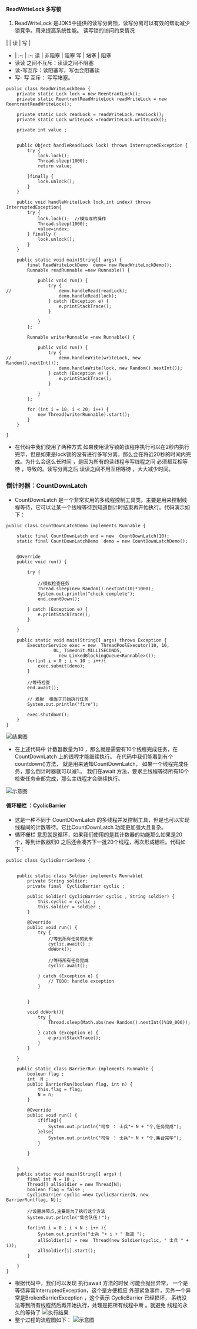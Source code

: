 #### ReadWriteLock 多写锁
1. ReadWriteLock 是JDK5中提供的读写分离锁，读写分离可以有效的帮助减少锁竞争。用来提高系统性能。
读写锁的访问约束情况

|  |  读  | 写  |  
- | :-: | :-:
读 | 非阻塞 | 阻塞
写 | 堵塞    |  阻塞 
- 读读 之间不互斥：读读之间不阻塞
- 读-写互斥：读阻塞写，写也会阻塞读
- 写- 写 互斥： 写写堵塞。
```
public class ReadWriteLockDemo {
	private static Lock lock = new ReentrantLock();
	private static ReentrantReadWriteLock readWriteLock = new  ReentrantReadWriteLock();
	
	private static Lock readLock = readWriteLock.readLock();
	private static Lock writeLock =readWriteLock.writeLock();
	
	private int value ;
	
	
	public Object handleRead(Lock lock) throws InterruptedException {
		try {
			lock.lock();
			Thread.sleep(1000);
			return value;
			
		}finally {
			lock.unlock();
		}
	}
	
	public void handleWrite(Lock lock,int index) throws InterruptedException{
		try {
			lock.lock();  //模拟写的操作
			Thread.sleep(1000);
			value=index;
		} finally {
			lock.unlock();
		}
	}
	
	public static void main(String[] args) {
		final ReadWriteLockDemo  demo= new ReadWriteLockDemo();
		Runnable readRunnable =new Runnable() {
			
			public void run() {
				try {
//					demo.handleRead(readLock);
					demo.handleRead(lock);
				} catch (Exception e) {
					e.printStackTrace();
				}
				
			}
		};
		
		Runnable writerRunnable =new Runnable() {
			
			public void run() {
				try {
//					demo.handleWrite(writeLock, new Random().nextInt());
					demo.handleWrite(lock, new Random().nextInt());
				} catch (Exception e) {
					e.printStackTrace();
				}
				
			}
		};
		
		for (int i = 18; i < 20; i++) {
			new Thread(writerRunnable).start();
		}
	}
	
}

```
- 在代码中我们使用了两种方式 如果使用读写锁的该程序执行可以在2秒内执行完毕，但是如果是lock锁的没有进行多写分离，那么会在将近20秒的时间内完成。为什么会这么长时间 ，是因为所有的读线程与写线程之间 必须都互相等待 ，导致的。读写分离之后 读读之间不用互相等待 ，大大减少时间。

### 倒计时器：CountDownLatch
- CountDownLatch 是一个非常实用的多线程控制工具类。主要是用来控制线程等待，它可以让某一个线程等待到知道倒计时结束再开始执行。代码演示如下：
```
public class CountDownLatchDemo implements Runnable {

	static final CountDownLatch end = new  CountDownLatch(10);
	static final CountDownLatchDemo  demo = new CountDownLatchDemo();
	
	
	@Override
	public void run() {
		
		try {
			
			//模拟检查任务 
			Thread.sleep(new Random().nextInt(10)*1000);
			System.out.println("check complete");
			end.countDown();
			
		} catch (Exception e) {
			e.printStackTrace();
		}
		
	}

	public static void main(String[] args) throws Exception {
		ExecutorService exec = new  ThreadPoolExecutor(10, 10,
				  0L, TimeUnit.MILLISECONDS,
			        new LinkedBlockingQueue<Runnable>());
		for(int i = 0 ; i < 10 ; i++){
			exec.submit(demo);
		}
		
		//等待检查
		end.await();
		
		// 发射  相当于开始执行任务
		System.out.println("fire");
		
		exec.shutdown();
	}
}

```
![结果图](http://upload-images.jianshu.io/upload_images/4237685-8f0c4f0ee8ff15b0.png?imageMogr2/auto-orient/strip%7CimageView2/2/w/1240)
- 在上述代码中 计数器数量为10 ，那么就是需要有10个线程完成任务，在CountDownLatch 上的线程才能继续执行。 在代码中我们能看到有个countdown()方法， 就是用来通知CountDownLatch， 如果一个线程完成任务，那么倒计时器就可以减1.。 我们在await 方法，要求主线程等待所有10个检查任务全部完成，那么主线程才会继续执行。

![示意图](http://upload-images.jianshu.io/upload_images/4237685-69a46d9159fc613f.png?imageMogr2/auto-orient/strip%7CimageView2/2/w/1240)

#### 循环栅栏 ：CyclicBarrier
- 这是一种不同于 CountDOwnLatch 的多线程并发控制工具，但是也可以实现线程间的计数等待。它比CountDownLatch 功能更加强大且复杂。
- 循环栅栏 意思就是循环，如果我们使用的是其计数器的功能那么如果是20个，等到计数器归0 之后还会凑齐下一批20个线程，再次形成栅栏。代码如下：
```
public class CyclicBarrierDemo {
		
	
	public static class Soldier implements Runnable{
		private String soldier;
		private final  CyclicBarrier cyclic ;
		
		public Soldier( CyclicBarrier cyclic , String soldier) {
			this.cyclic = cyclic ;
			this.soldier = soldier ;
		}
		
		@Override
		public void run() {
			try {
				//等到所有任务的到来
				cyclic.await() ;
				doWork();
				
				//等待所有任务完成
				cyclic.await();
				
			} catch (Exception e) {
				// TODO: handle exception
			}
			
		
		}
		
		void doWork(){
			try {
				Thread.sleep(Math.abs(new Random().nextInt()%10_000));
				
			} catch (Exception e) {
				e.printStackTrace();
			}
		}
		
	}
	
	public static class BarrierRun implements Runnable {
		boolean flag ;
		int  N ;
		public BarrierRun(boolean flag, int n) {
			this.flag = flag;
			N = n;
		} 
		
		@Override
		public void run() {
			if(flag){
				System.out.println("司令 ： 士兵"+ N + "个,任务完成");
			}else{
				System.out.println("司令 ： 士兵"+ N + "个,集合完毕");
			}
			
		}
		
		
	}
	public static void main(String[] args) {
		final int N = 10 ;
		Thread[] allSoldier = new Thread[N];
		boolean flag = false ; 
		CyclicBarrier cyclic =new CyclicBarrier(N, new BarrierRun(flag, N));
		
		//设置屏障点,主要是为了执行这个方法
		System.out.println("集合队伍！");
		
		for(int i = 0 ; i < N ; i++ ){
			System.out.println("士兵 "+ i + " 报道 ");
			allSoldier[i] = new  Thread(new Soldier(cyclic, " 士兵 " + i));
			allSoldier[i].start();
		}
		
	}
}
```
- 根据代码中，我们可以发现 执行await 方法的时候 可能会抛出异常， 一个是等待异常InterruptedException，这个是方便相应 外部紧急事件，另外一个异常是BrokenBarrierException ，这个表示 CyclicBarrier  已经损坏， 系统没法等到所有线程然后再开始执行，处理是把所有线程中断 。就避免 线程的永久的等待了
![执行结果](http://upload-images.jianshu.io/upload_images/4237685-2514c696c198dd50.png?imageMogr2/auto-orient/strip%7CimageView2/2/w/1240)
- 整个过程的流程图如下：
![示意图](http://upload-images.jianshu.io/upload_images/4237685-04b2d8ce54e9c66b.png?imageMogr2/auto-orient/strip%7CimageView2/2/w/1240)
